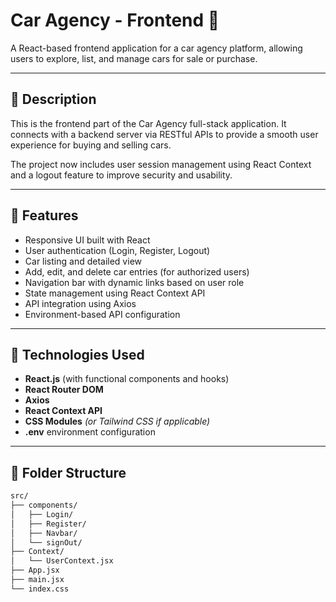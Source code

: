 # Car Agency - Frontend 🚗

A React-based frontend application for a car agency platform, allowing users to explore, list, and manage cars for sale or purchase.

---

## 📌 Description

This is the frontend part of the Car Agency full-stack application. It connects with a backend server via RESTful APIs to provide a smooth user experience for buying and selling cars.

The project now includes user session management using React Context and a logout feature to improve security and usability.

---

## 🚀 Features

- Responsive UI built with React
- User authentication (Login, Register, Logout)
- Car listing and detailed view
- Add, edit, and delete car entries (for authorized users)
- Navigation bar with dynamic links based on user role
- State management using React Context API
- API integration using Axios
- Environment-based API configuration

---

## 🧰 Technologies Used

- **React.js** (with functional components and hooks)
- **React Router DOM**
- **Axios**
- **React Context API**
- **CSS Modules** *(or Tailwind CSS if applicable)*
- **.env** environment configuration

---

## 📂 Folder Structure

```bash
src/
├── components/
│   ├── Login/
│   ├── Register/
│   ├── Navbar/
│   └── signOut/
├── Context/
│   └── UserContext.jsx
├── App.jsx
├── main.jsx
└── index.css
